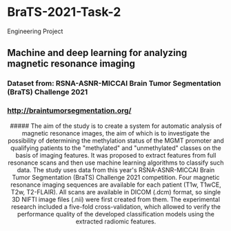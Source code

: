# BraTS-2021-Task-2

Engineering Project

## Machine and deep learning for analyzing magnetic resonance imaging

### Dataset from: RSNA-ASNR-MICCAI Brain Tumor Segmentation (BraTS) Challenge 2021
### http://braintumorsegmentation.org/

<p align="center">
##### The aim of the study is to create a system for automatic analysis of magnetic resonance images, the aim of which is to investigate the possibility of determining the methylation status of the MGMT promoter and qualifying patients to the "methylated" and "unmethylated" classes on the basis of imaging features. It was proposed to extract features from full resonance scans and then use machine learning algorithms to classify such data. The study uses data from this year's RSNA-ASNR-MICCAI Brain Tumor Segmentation (BraTS) Challenge 2021 competition. Four magnetic resonance imaging sequences are available for each patient (T1w, T1wCE, T2w, T2-FLAIR). All scans are available in DICOM (.dcm) format, so single 3D NIFTI image files (.nii) were first created from them. The experimental research included a five-fold cross-validation, which allowed to verify the performance quality of the developed classification models using the extracted radiomic features.
</p>


